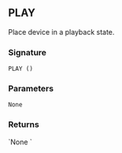 ## PLAY

Place device in a playback state.


### Signature

`PLAY ()`


### Parameters

`None`


### Returns

\`None
\`